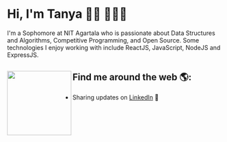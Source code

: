 # Hi, I'm Tanya 👋🏾 👩🏾‍💻


I'm a Sophomore at NIT Agartala who is passionate about Data Structures and Algorithms, Competitive Programming, and Open Source. Some technologies I enjoy working with include ReactJS, JavaScript, NodeJS and ExpressJS.


## Find me around the web 🌎: <a href="https://www.linkedin.com/in/tanyarajhans/"><img align="left" width="150" height="150" src="https://github.com/M0nica/M0nica/blob/main/octomonica/m0nica-octocat-rotating.gif?raw=true"></a>
- Sharing updates on <a href="https://www.linkedin.com/in/tanyarajhans/">LinkedIn</a> 💼
